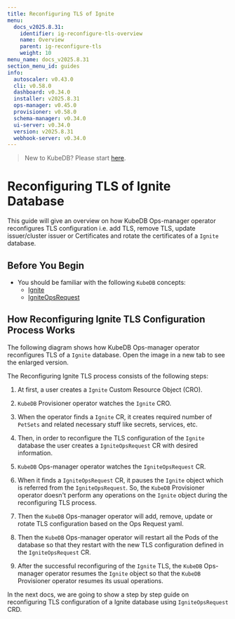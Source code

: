 ```yaml
---
title: Reconfiguring TLS of Ignite
menu:
  docs_v2025.8.31:
    identifier: ig-reconfigure-tls-overview
    name: Overview
    parent: ig-reconfigure-tls
    weight: 10
menu_name: docs_v2025.8.31
section_menu_id: guides
info:
  autoscaler: v0.43.0
  cli: v0.58.0
  dashboard: v0.34.0
  installer: v2025.8.31
  ops-manager: v0.45.0
  provisioner: v0.58.0
  schema-manager: v0.34.0
  ui-server: v0.34.0
  version: v2025.8.31
  webhook-server: v0.34.0
---
```


> New to KubeDB? Please start [here](/docs/v2025.8.31/README).

# Reconfiguring TLS of Ignite Database

This guide will give an overview on how KubeDB Ops-manager operator reconfigures TLS configuration i.e. add TLS, remove TLS, update issuer/cluster issuer or Certificates and rotate the certificates of a `Ignite` database.

## Before You Begin

- You should be familiar with the following `KubeDB` concepts:
  - [Ignite](/docs/v2025.8.31/guides/ignite/concepts/ignite)
  - [IgniteOpsRequest](/docs/v2025.8.31/guides/ignite/concepts/opsrequest)

## How Reconfiguring Ignite TLS Configuration Process Works

The following diagram shows how KubeDB Ops-manager operator reconfigures TLS of a `Ignite` database. Open the image in a new tab to see the enlarged version.

The Reconfiguring Ignite TLS process consists of the following steps:

1. At first, a user creates a `Ignite` Custom Resource Object (CRO).

2. `KubeDB` Provisioner  operator watches the `Ignite` CRO.

3. When the operator finds a `Ignite` CR, it creates required number of `PetSets` and related necessary stuff like secrets, services, etc.

4. Then, in order to reconfigure the TLS configuration of the `Ignite` database the user creates a `IgniteOpsRequest` CR with desired information.

5. `KubeDB` Ops-manager operator watches the `IgniteOpsRequest` CR.

6. When it finds a `IgniteOpsRequest` CR, it pauses the `Ignite` object which is referred from the `IgniteOpsRequest`. So, the `KubeDB` Provisioner  operator doesn't perform any operations on the `Ignite` object during the reconfiguring TLS process.  

7. Then the `KubeDB` Ops-manager operator will add, remove, update or rotate TLS configuration based on the Ops Request yaml.

8. Then the `KubeDB` Ops-manager operator will restart all the Pods of the database so that they restart with the new TLS configuration defined in the `IgniteOpsRequest` CR.

9. After the successful reconfiguring of the `Ignite` TLS, the `KubeDB` Ops-manager operator resumes the `Ignite` object so that the `KubeDB` Provisioner  operator resumes its usual operations.

In the next docs, we are going to show a step by step guide on reconfiguring TLS configuration of a Ignite database using `IgniteOpsRequest` CRD.